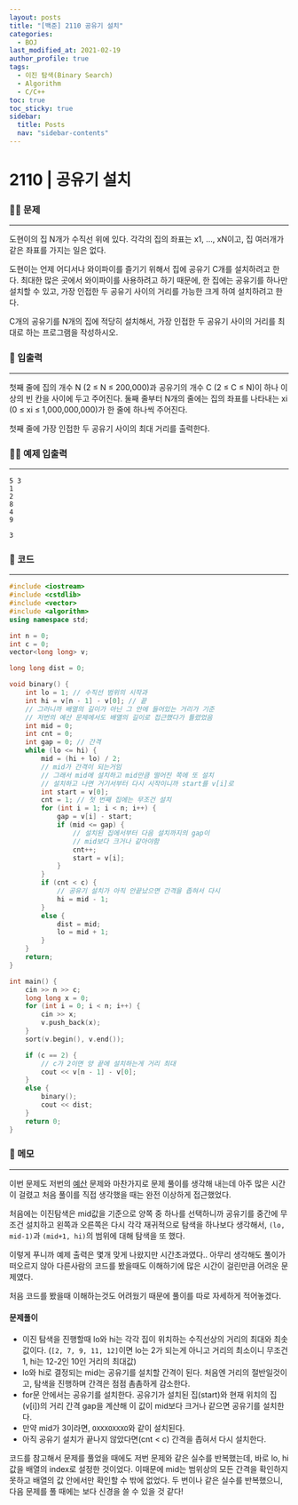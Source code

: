 ```yaml
---
layout: posts
title: "[백준] 2110 공유기 설치"
categories:
  - BOJ
last_modified_at: 2021-02-19
author_profile: true
tags:
  - 이진 탐색(Binary Search)
  - Algorithm
  - C/C++
toc: true
toc_sticky: true
sidebar:
  title: Posts
  nav: "sidebar-contents"
---
```


# 2110 | 공유기 설치


### 🙋‍♀️ 문제

-----

도현이의 집 N개가 수직선 위에 있다. 각각의 집의 좌표는 x1, ..., xN이고, 집 여러개가 같은 좌표를 가지는 일은 없다.

도현이는 언제 어디서나 와이파이를 즐기기 위해서 집에 공유기 C개를 설치하려고 한다. 최대한 많은 곳에서 와이파이를 사용하려고 하기 때문에, 한 집에는 공유기를 하나만 설치할 수 있고, 가장 인접한 두 공유기 사이의 거리를 가능한 크게 하여 설치하려고 한다.

C개의 공유기를 N개의 집에 적당히 설치해서, 가장 인접한 두 공유기 사이의 거리를 최대로 하는 프로그램을 작성하시오.

### 🙌 입출력

-----

첫째 줄에 집의 개수 N (2 ≤ N ≤ 200,000)과 공유기의 개수 C (2 ≤ C ≤ N)이 하나 이상의 빈 칸을 사이에 두고 주어진다. 둘째 줄부터 N개의 줄에는 집의 좌표를 나타내는 xi (0 ≤ xi ≤ 1,000,000,000)가 한 줄에 하나씩 주어진다.

첫째 줄에 가장 인접한 두 공유기 사이의 최대 거리를 출력한다.

### 🙋‍♂️ 예제 입출력

-----

```
5 3
1
2
8
4
9
```

```
3
```


### 🚀 코드

-----

```c++
#include <iostream>
#include <cstdlib>
#include <vector>
#include <algorithm>
using namespace std;

int n = 0;
int c = 0;
vector<long long> v;

long long dist = 0;

void binary() {
	int lo = 1; // 수직선 범위의 시작과
	int hi = v[n - 1] - v[0]; // 끝
	// 그러니까 배열의 길이가 아닌 그 안에 들어있는 거리가 기준
	// 저번의 예산 문제에서도 배열의 길이로 접근했다가 틀렸었음
	int mid = 0;
	int cnt = 0;
	int gap = 0; // 간격
	while (lo <= hi) {
		mid = (hi + lo) / 2;
		// mid가 간격이 되는거임
		// 그래서 mid에 설치하고 mid만큼 떨어진 쪽에 또 설치
		// 설치하고 나면 거기서부터 다시 시작이니까 start를 v[i]로
		int start = v[0];
		cnt = 1; // 첫 번째 집에는 무조건 설치
		for (int i = 1; i < n; i++) {
			gap = v[i] - start;
			if (mid <= gap) {
				// 설치된 집에서부터 다음 설치까지의 gap이
				// mid보다 크거나 같아야함
				cnt++;
				start = v[i];
			}
		}
		if (cnt < c) {
			// 공유기 설치가 아직 안끝났으면 간격을 좁혀서 다시
			hi = mid - 1;
		}
		else {
			dist = mid;
			lo = mid + 1;
		}
	}
	return;
}

int main() {
	cin >> n >> c;
	long long x = 0;
	for (int i = 0; i < n; i++) {
		cin >> x;
		v.push_back(x);
	}
	sort(v.begin(), v.end());

	if (c == 2) {
		// c가 2이면 양 끝에 설치하는게 거리 최대
		cout << v[n - 1] - v[0];
	}
	else {
		binary();
		cout << dist;
	}
	return 0;
}
```


### 🌠 메모

-----

이번 문제도 저번의 <a href="https://jerimo.github.io/boj/boj-2512/">예산</a> 문제와 마찬가지로 문제 풀이를 생각해 내는데 아주 많은 시간이 걸렸고 처음 풀이를 직접 생각했을 때는 완전 이상하게 접근했었다.

처음에는 이진탐색은 mid값을 기준으로 양쪽 중 하나를 선택하니까 공유기를 중간에 무조건 설치하고 왼쪽과 오른쪽은 다시 각각 재귀적으로 탐색을 하나보다 생각해서, ```(lo, mid-1)```과 ```(mid+1, hi)```의 범위에 대해 탐색을 또 했다.

이렇게 푸니까 예제 출력은 몇개 맞게 나왔지만 시간초과였다.. 아무리 생각해도 풀이가 떠오르지 않아 다른사람의 코드를 봤을때도 이해하기에 많은 시간이 걸린만큼 어려운 문제였다.

처음 코드를 봤을때 이해하는것도 어려웠기 때문에 풀이를 따로 자세하게 적어놓겠다.

#### 문제풀이

- 이진 탐색을 진행할때 lo와 hi는 각각 집이 위치하는 수직선상의 거리의 최대와 최솟값이다. (```[2, 7, 9, 11, 12]```이면 lo는 2가 되는게 아니고 거리의 최소이니 무조건 1, hi는 12-2인 10인 거리의 최대값)
- lo와 hi로 결정되는 mid는 공유기를 설치할 간격이 된다. 처음엔 거리의 절반일것이고, 탐색을 진행하며 간격은 점점 촘촘하게 감소한다.
- for문 안에서는 공유기를 설치한다. 공유기가 설치된 집(start)와 현재 위치의 집(v[i])의 거리 간격 gap을 계산해 이 값이 mid보다 크거나 같으면 공유기를 설치한다.
- 만약 mid가 3이라면, ```OXXXOXXXO```와 같이 설치된다.
- 아직 공유기 설치가 끝나지 않았다면(cnt < c) 간격을 좁혀서 다시 설치한다.


코드를 참고해서 문제를 풀었을 때에도 저번 문제와 같은 실수를 반복했는데, 바로 lo, hi값을 배열의 index로 설정한 것이었다. 이때문에 mid는 범위상의 모든 간격을 확인하지 못하고 배열의 값 안에서만 확인할 수 밖에 없었다. 두 번이나 같은 실수를 반복했으니, 다음 문제를 풀 때에는 보다 신경을 쓸 수 있을 것 같다!
